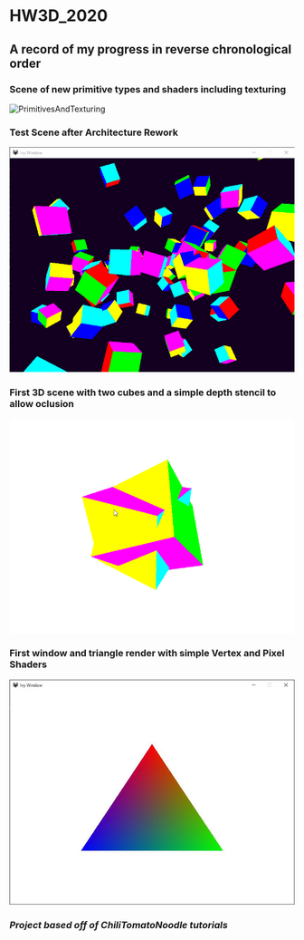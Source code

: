 # HW3D_2020
## A record of my progress in reverse chronological order
### Scene of new primitive types and shaders including texturing
![PrimitivesAndTexturing](Examples/PrimitivesAndTexturing.gif)
### Test Scene after Architecture Rework
![LotsO'Cubes](Examples/LotsOCubes.gif)
### First 3D scene with two cubes and a simple depth stencil to allow oclusion
![DepthBufferAndCubes](Examples/DepthBuffer.gif)
### First window and triangle render with simple Vertex and Pixel Shaders
![FirstTriangle](Examples/FirstTriangle.JPG)

### *Project based off of ChiliTomatoNoodle tutorials*
